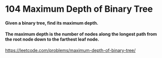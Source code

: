 104 Maximum Depth of Binary Tree
====
#### Given a binary tree, find its maximum depth.
#### The maximum depth is the number of nodes along the longest path from the root node down to the farthest leaf node.
https://leetcode.com/problems/maximum-depth-of-binary-tree/
